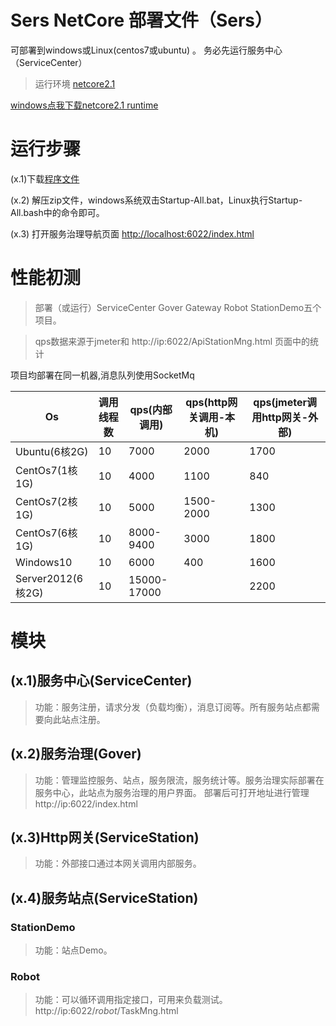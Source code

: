 # Sers NetCore 部署文件（Sers）

可部署到windows或Linux(centos7或ubuntu) 。
务必先运行服务中心（ServiceCenter）
>运行环境 [netcore2.1](https://dotnet.microsoft.com/download/dotnet-core/2.1) 

[windows点我下载netcore2.1 runtime](https://download.visualstudio.microsoft.com/download/pr/c551fea4-c065-4142-9556-4d78fb949284/efe7c2ef2d51331bd0fced6ea0eadf08/dotnet-runtime-2.1.8-win-x64.exe)

# 运行步骤

   (x.1)下载[程序文件](https://raw.githubusercontent.com/sersms/Sers_NetCore_HelloWorld_Publish/master/Sers/Latest/Sers-Publish-Latest.zip)
   
   (x.2) 解压zip文件，windows系统双击Startup-All.bat，Linux执行Startup-All.bash中的命令即可。
   
   (x.3) 打开服务治理导航页面 [http://localhost:6022/index.html](http://localhost:6022/index.html)

# 性能初测
>部署（或运行）ServiceCenter Gover Gateway Robot StationDemo五个项目。

>qps数据来源于jmeter和 http://ip:6022/ApiStationMng.html 页面中的统计


项目均部署在同一机器,消息队列使用SocketMq
   
| Os  | 调用线程数 | qps(内部调用)  | qps(http网关调用-本机)  |qps(jmeter调用http网关-外部)  |
| ------------ | ------------ | ------------ | ------------ |------------ |
|  Ubuntu(6核2G) | 10 | 7000  | 2000 | 1700 |
|  CentOs7(1核1G) | 10 | 4000  | 1100 | 840 |
|  CentOs7(2核1G) | 10 | 5000  | 1500-2000 | 1300|
|  CentOs7(6核1G) | 10 | 8000-9400  | 3000 | 1800 |
| Windows10| 10 | 6000 | 400| 1600 |
| Server2012(6核2G)| 10 | 15000-17000 |  | 2200 |


# 模块 


## (x.1)服务中心(ServiceCenter)
>功能：服务注册，请求分发（负载均衡），消息订阅等。所有服务站点都需要向此站点注册。



## (x.2)服务治理(Gover)
>功能：管理监控服务、站点，服务限流，服务统计等。服务治理实际部署在服务中心，此站点为服务治理的用户界面。
部署后可打开地址进行管理 http://ip:6022/index.html


  
## (x.3)Http网关(ServiceStation)
>功能：外部接口通过本网关调用内部服务。


## (x.4)服务站点(ServiceStation)

### StationDemo
>功能：站点Demo。



### Robot
>功能：可以循环调用指定接口，可用来负载测试。
http://ip:6022/_robot_/TaskMng.html

 











